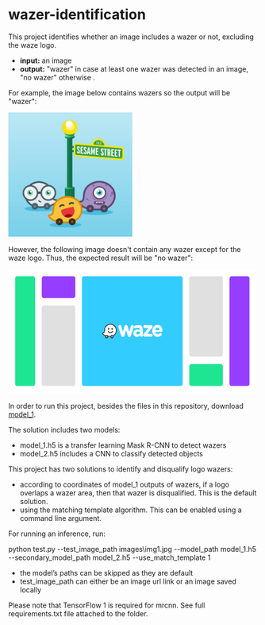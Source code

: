 # wazer-identification

This project identifies whether an image includes a wazer or not, excluding the waze logo.

- **input:** an image
- **output:** "wazer" in case at least one wazer was detected in an image, "no wazer" otherwise .

For example, the image below contains wazers so the output will be "wazer":

<img src="/images/img1.jpg" height = "250" width="250">

However, the following image doesn't contain any wazer except for the waze logo. Thus, the expected result will be "no wazer":

<img src="/images/img5.png" height = "250" width="500">

In order to run this project, besides the files in this repository, download [model_1](https://drive.google.com/drive/folders/1grwC-OLDYLe3nwEdrdYi75Q5ZnSG85aM?usp=sharingo).

The solution includes two models:
- model_1.h5 is a transfer learning Mask R-CNN to detect wazers
- model_2.h5 includes a CNN to classify detected objects

This project has two solutions to identify and disqualify logo wazers:
- according to coordinates of model_1 outputs of wazers, if a logo overlaps a wazer area, then that wazer is disqualified. This is the default solution.
- using the matching template algorithm. This can be enabled using a command line argument.

For running an inference, run:

python test.py --test_image_path images\img1.jpg --model_path model_1.h5 --secondary_model_path model_2.h5 --use_match_template 1

* the model’s paths can be skipped as they are default
* test_image_path can either be an image url link or an image saved locally 

Please note that TensorFlow 1 is required for mrcnn. See full requirements.txt file attached to the folder.
